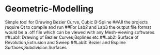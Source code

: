 # Geometric-Modelling
Simple tool for Drawing Bezier Curve, Cubic B-Spline
##All the projects require Qt to compile and run
##For Lab2 and Lab3 the output file format would be a .off file which can be viewed with any Mesh-viewing softwares.
##Lab1: Drawing of Bezier Curves,Bsplines etc
##Lab2: Surface of Revolution,Extrusion and Sweep
##Lab3: Bezier and Bspline Surfaces,Subdivision Surfaces
